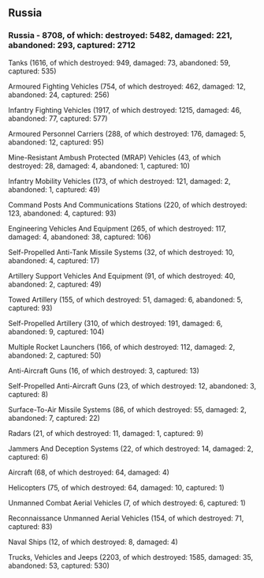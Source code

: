 
 
 ## Russia
 
 ### Russia - 8708, of which: destroyed: 5482, damaged: 221, abandoned: 293, captured: 2712

 

 

 Tanks (1616, of which destroyed: 949, damaged: 73, abandoned: 59, captured: 535)

 Armoured Fighting Vehicles (754, of which destroyed: 462, damaged: 12, abandoned: 24, captured: 256)

 Infantry Fighting Vehicles (1917, of which destroyed: 1215, damaged: 46, abandoned: 77, captured: 577)

 Armoured Personnel Carriers (288, of which destroyed: 176, damaged: 5, abandoned: 12, captured: 95)

 Mine-Resistant Ambush Protected (MRAP) Vehicles (43, of which destroyed: 28, damaged: 4, abandoned: 1, captured: 10)

 Infantry Mobility Vehicles (173, of which destroyed: 121, damaged: 2, abandoned: 1, captured: 49)

 Command Posts And Communications Stations (220, of which destroyed: 123, abandoned: 4, captured: 93)

 Engineering Vehicles And Equipment (265, of which destroyed: 117, damaged: 4, abandoned: 38, captured: 106)

 Self-Propelled Anti-Tank Missile Systems (32, of which destroyed: 10, abandoned: 4, captured: 17)

 Artillery Support Vehicles And Equipment (91, of which destroyed: 40, abandoned: 2, captured: 49)

 Towed Artillery (155, of which destroyed: 51, damaged: 6, abandoned: 5, captured: 93)

 Self-Propelled Artillery (310, of which destroyed: 191, damaged: 6, abandoned: 9, captured: 104)

 Multiple Rocket Launchers (166, of which destroyed: 112, damaged: 2, abandoned: 2, captured: 50)

 Anti-Aircraft Guns (16, of which destroyed: 3, captured: 13)

 Self-Propelled Anti-Aircraft Guns (23, of which destroyed: 12, abandoned: 3, captured: 8)

 Surface-To-Air Missile Systems (86, of which destroyed: 55, damaged: 2, abandoned: 7, captured: 22)

 Radars (21, of which destroyed: 11, damaged: 1, captured: 9)

 Jammers And Deception Systems (22, of which destroyed: 14, damaged: 2, captured: 6)

 Aircraft (68, of which destroyed: 64, damaged: 4)

 Helicopters (75, of which destroyed: 64, damaged: 10, captured: 1)

 Unmanned Combat Aerial Vehicles (7, of which destroyed: 6, captured: 1)

 Reconnaissance Unmanned Aerial Vehicles (154, of which destroyed: 71, captured: 83)

 Naval Ships (12, of which destroyed: 8, damaged: 4)

 Trucks, Vehicles and Jeeps (2203, of which destroyed: 1585, damaged: 35, abandoned: 53, captured: 530)

